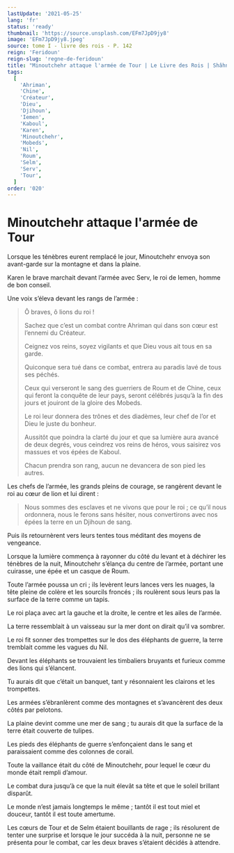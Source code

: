 ```yaml
---
lastUpdate: '2021-05-25'
lang: 'fr'
status: 'ready'
thumbnail: 'https://source.unsplash.com/EFm7JpD9jy8'
image: 'EFm7JpD9jy8.jpeg'
source: tome I - livre des rois - P. 142
reign: 'Feridoun'
reign-slug: 'regne-de-feridoun'
title: "Minoutchehr attaque l'armée de Tour | Le Livre des Rois | Shâhnâmeh"
tags:
  [
    'Ahriman',
    'Chine',
    'Créateur',
    'Dieu',
    'Djihoun',
    'Iemen',
    'Kaboul',
    'Karen',
    'Minoutchehr',
    'Mobeds',
    'Nil',
    'Roum',
    'Selm',
    'Serv',
    'Tour',
  ]
order: '020'
---
```


<!-- LTeX: language=fr -->

# Minoutchehr attaque l'armée de Tour

Lorsque les ténèbres eurent remplacé le jour, Minoutchehr envoya son avant-garde sur la montagne et dans la plaine.

Karen le brave marchait devant l’armée avec Serv, le roi de Iemen, homme de bon conseil.

Une voix s’éleva devant les rangs de l’armée :

> Ô braves, ô lions du roi !
>
> Sachez que c’est un combat contre Ahriman qui dans son cœur est l’ennemi du Créateur.
>
> Ceignez vos reins, soyez vigilants et que Dieu vous ait tous en sa garde.
>
> Quiconque sera tué dans ce combat, entrera au paradis lavé de tous ses péchés.
>
> Ceux qui verseront le sang des guerriers de Roum et de Chine, ceux qui feront la conquête de leur pays, seront célébrés jusqu’à la fin des jours et jouiront de la gloire des Mobeds.
>
> Le roi leur donnera des trônes et des diadèmes, leur chef de l’or et Dieu le juste du bonheur.
>
> Aussitôt que poindra la clarté du jour et que sa lumière aura avancé de deux degrés, vous ceindrez vos reins de héros, vous saisirez vos massues et vos épées de Kaboul.
>
> Chacun prendra son rang, aucun ne devancera de son pied les autres.

Les chefs de l’armée, les grands pleins de courage, se rangèrent devant le roi au cœur de lion et lui dirent :

> Nous sommes des esclaves et ne vivons que pour le roi ; ce qu’il nous ordonnera, nous le ferons sans hésiter, nous convertirons avec nos épées la terre en un Djihoun de sang.

Puis ils retournèrent vers leurs tentes tous méditant des moyens de vengeance.

Lorsque la lumière commença à rayonner du côté du levant et à déchirer les ténèbres de la nuit, Minoutchehr s’élança du centre de l’armée, portant une cuirasse, une épée et un casque de Roum.

Toute l’armée poussa un cri ; ils levèrent leurs lances vers les nuages, la tête pleine de colère et les sourcils froncés ; ils roulèrent sous leurs pas la surface de la terre comme un tapis.

Le roi plaça avec art la gauche et la droite, le centre et les ailes de l’armée.

La terre ressemblait à un vaisseau sur la mer dont on dirait qu’il va sombrer.

Le roi fit sonner des trompettes sur le dos des éléphants de guerre, la terre tremblait comme les vagues du Nil.

Devant les éléphants se trouvaient les timbaliers bruyants et furieux comme des lions qui s’élancent.

Tu aurais dit que c’était un banquet, tant y résonnaient les clairons et les trompettes.

Les armées s’ébranlèrent comme des montagnes et s’avancèrent des deux côtés par pelotons.

La plaine devint comme une mer de sang ; tu aurais dit que la surface de la terre était couverte de tulipes.

Les pieds des éléphants de guerre s’enfonçaient dans le sang et paraissaient comme des colonnes de corail.

Toute la vaillance était du côté de Minoutchehr, pour lequel le cœur du monde était rempli d’amour.

Le combat dura jusqu’à ce que la nuit élevât sa tête et que le soleil brillant disparût.

Le monde n’est jamais longtemps le même ; tantôt il est tout miel et douceur, tantôt il est toute amertume.

Les cœurs de Tour et de Selm étaient bouillants de rage ; ils résolurent de tenter une surprise et lorsque le jour succéda à la nuit, personne ne se présenta pour le combat, car les deux braves s’étaient décidés à attendre.
